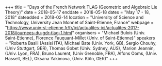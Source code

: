 +++
title = "Days of the French Network TLAG (Geometric and Algebraic Lie Theory)"
date = 2018-05-17
enddate = 2018-05-18
dates = "May 17 - 18, 2018"
dateadded = 2018-02-14
location = "University of Science and Technology, University Jean Monnet of Saint-Etienne, France"
webpage = "https://www.univ-st-etienne.fr/fr/icj/actualites-icj/actualites-2017-2018/journees-du-gdr-tlag-1.html"
organisers = "Michael Bulois (Univ. Saint-Etienne), Florence Fauquant-Millet (Univ. of Saint-Etienne)"
speakers = "Roberta Basili (Assisi ITA), Michael Bate (Univ. York, GB), Sergio Chouhy, (Univ Stuttgart, GER), Thomas Gobet (Univ. Sydney, AUS),  Marion Jeannin, (Univ. Lyon, FRA), Bruno Laurent, (Univ Grenoble, FRA), Alfons Ooms, (Univ. Hasselt, BEL), Oksana Yakimova, (Univ. Köln, GER)"
+++
